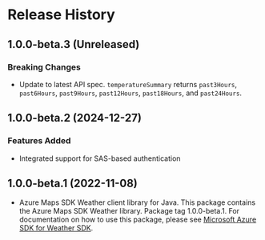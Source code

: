 # Release History

## 1.0.0-beta.3 (Unreleased)

### Breaking Changes

- Update to latest API spec. `temperatureSummary` returns `past3Hours`, `past6Hours`, `past9Hours`, `past12Hours`, `past18Hours`, and `past24Hours`.

## 1.0.0-beta.2 (2024-12-27)

### Features Added

- Integrated support for SAS-based authentication

## 1.0.0-beta.1 (2022-11-08)

- Azure Maps SDK Weather client library for Java. This package contains the Azure Maps SDK Weather library. Package tag 1.0.0-beta.1. For documentation on how to use this package, please see [Microsoft Azure SDK for Weather SDK](https://docs.microsoft.com/rest/api/maps/weather).

